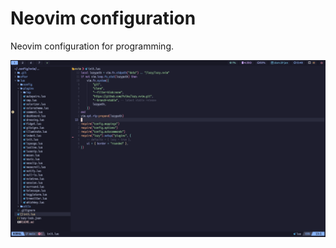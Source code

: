 # Neovim configuration

Neovim configuration for programming.

![nvim](https://raw.githubusercontent.com/brunoanesio/dotfiles/main/screenshots/nvim.png)
